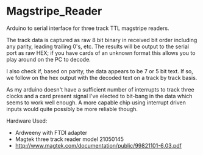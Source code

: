 Magstripe_Reader
================

Arduino to serial interface for three track TTL magstripe readers.

The track data is captured as raw 8 bit binary in received bit 
order including any parity, leading trailing 0's, etc. The results 
will be output to the serial port as raw HEX; if you have cards of an
unknown format this allows you to play around on the PC to decode.

I also check if, based on parity, the data appears to be 7 or 5
bit text. If so, we follow on the hex output with the decoded 
text on a track by track basis.

As my arduino doesn't have a sufficient number of interrupts to
track three clocks and a card present signal I've elected to 
bit-bang in the data which seems to work well enough. A more 
capable chip using interrupt driven inputs would quite possibly
be more reliable though.

Hardware Used:
* Ardweeny with FTDI adapter
* Magtek three track reader model 21050145
 * http://www.magtek.com/documentation/public/99821101-6.03.pdf
